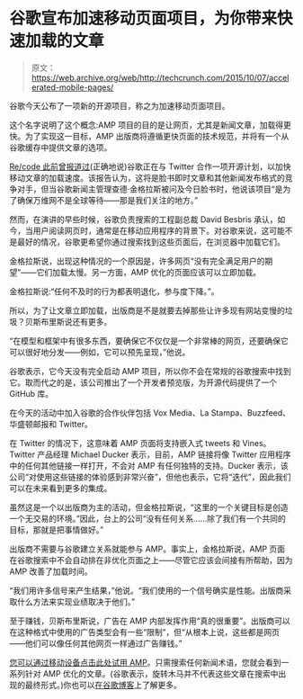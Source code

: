 # 谷歌宣布加速移动页面项目，为你带来快速加载的文章

> 原文：<https://web.archive.org/web/http://techcrunch.com/2015/10/07/accelerated-mobile-pages/>

谷歌今天公布了一项新的开源项目，称之为加速移动页面项目。

这个名字说明了这个概念:AMP 项目的目的是让网页，尤其是新闻文章，加载得更快。为了实现这一目标，AMP 出版商将遵循更快页面的技术规范，并将有一个从谷歌缓存中提供文章的选项。

[Re/code 此前曾报道过](https://web.archive.org/web/20230313130119/http://recode.net/2015/09/11/google-tries-its-own-version-of-instant-articles-with-a-twist/)(正确地说)谷歌正在与 Twitter 合作一项开源计划，以加快移动文章的加载速度。该报告认为，这将是脸书即时文章和其他新闻发布格式的竞争对手，但当谷歌新闻主管理查德·金格拉斯被问及今日脸书时，他说该项目“是为了确保万维网不是全球等待——那是我们关注的地方。”

然而，在演讲的早些时候，谷歌负责搜索的工程副总裁 David Besbris 承认，如今，当用户阅读网页时，通常是在移动应用程序的背景下。对谷歌来说，这可能不是最好的情况，谷歌更希望你通过搜索找到这些页面后，在浏览器中加载它们。

金格拉斯说，出现这种情况的一个原因是，许多网页“没有完全满足用户的期望”——它们加载太慢。另一方面，AMP 优化的页面应该可以立即加载。

金格拉斯说:“任何不及时的行为都表明退化，参与度下降。”。

所以，为了让文章立即加载，出版商是不是就要去掉那些让许多现有网站变慢的垃圾？贝斯布里斯说还有更多。

“在模型和框架中有很多东西，要确保它不仅仅是一个非常棒的网页，还要确保它可以很好地分发——例如，它可以预先呈现，”他说。

谷歌表示，它今天没有完全启动 AMP 项目，所以你不会在常规的谷歌搜索中找到它。取而代之的是，该公司推出了一个开发者预览版，为开源代码提供了一个 GitHub 库。

在今天的活动中加入谷歌的合作伙伴包括 Vox Media、La Stampa、Buzzfeed、华盛顿邮报和 Twitter。

在 Twitter 的情况下，这意味着 AMP 页面将支持嵌入式 tweets 和 Vines。Twitter 产品经理 Michael Ducker 表示，目前，AMP 链接将像 Twitter 应用程序中的任何其他链接一样打开，不会对 AMP 有任何独特的支持。Ducker 表示，该公司“对使用这些链接的体验感到非常兴奋”，但他也表示，它将“迭代”，因此我们可以在未来看到更多的集成。

虽然这是一个以出版商为主的活动，但金格拉斯说，“这里的一个关键目标是创造一个无交易的环境。”因此，台上的公司“没有任何关系……除了我们有一个共同的目标，那就是把事情做好。”

出版商不需要与谷歌建立关系就能参与 AMP。事实上，金格拉斯说，AMP 页面在谷歌搜索中不会自动排在非优化页面之上——尽管它应该会间接有所帮助，因为 AMP 改善了加载时间。

“我们用许多信号来产生结果，”他说。“我们使用的一个信号确实是性能。出版商采取什么方法来实现业绩取决于他们。”

至于赚钱，贝斯布里斯说，广告在 AMP 内部发挥作用“真的很重要”。出版商可以在这种格式中使用的广告类型会有一些“限制”，但“从根本上说，这些都是网页——他们可以像任何其他网页一样通过广告赚钱。”

[您可以通过移动设备点击此处试用 AMP](https://web.archive.org/web/20230313130119/http://g.co/ampdemo)。只需搜索任何新闻术语，您就会看到一系列针对 AMP 优化的文章。(谷歌表示，旋转木马并不代表这些文章在搜索中出现的最终形式。)你也可以[在谷歌博客](https://web.archive.org/web/20230313130119/https://googleblog.blogspot.com/2015/10/introducing-accelerated-mobile-pages.html)上了解更多。